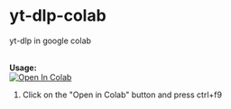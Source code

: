 # yt-dlp-colab
yt-dlp in google colab

<br><b>Usage:</b>
<br>
<a href="https://colab.research.google.com/github/tf99921/yt-dlp-colab/blob/main/compiled_by_jga_143.ipynb" target="_parent\"><img src="https://colab.research.google.com/assets/colab-badge.svg" alt="Open In Colab"/></a>
1. Click on the "Open in Colab" button and press ctrl+f9

